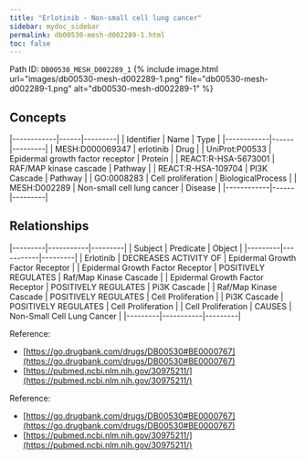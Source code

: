 ```yaml
---
title: "Erlotinib - Non-small cell lung cancer"
sidebar: mydoc_sidebar
permalink: db00530-mesh-d002289-1.html
toc: false 
---
```



Path ID: `DB00530_MESH_D002289_1`
{% include image.html url="images/db00530-mesh-d002289-1.png" file="db00530-mesh-d002289-1.png" alt="db00530-mesh-d002289-1" %}

## Concepts

|------------|------|---------|
| Identifier | Name | Type    |
|------------|------|---------|
| MESH:D000069347 | erlotinib | Drug |
| UniProt:P00533 | Epidermal growth factor receptor | Protein |
| REACT:R-HSA-5673001 | RAF/MAP kinase cascade | Pathway |
| REACT:R-HSA-109704 | PI3K Cascade | Pathway |
| GO:0008283 | Cell proliferation | BiologicalProcess |
| MESH:D002289 | Non-small cell lung cancer | Disease |
|------------|------|---------|

## Relationships

|---------|-----------|---------|
| Subject | Predicate | Object  |
|---------|-----------|---------|
| Erlotinib | DECREASES ACTIVITY OF | Epidermal Growth Factor Receptor |
| Epidermal Growth Factor Receptor | POSITIVELY REGULATES | Raf/Map Kinase Cascade |
| Epidermal Growth Factor Receptor | POSITIVELY REGULATES | Pi3K Cascade |
| Raf/Map Kinase Cascade | POSITIVELY REGULATES | Cell Proliferation |
| Pi3K Cascade | POSITIVELY REGULATES | Cell Proliferation |
| Cell Proliferation | CAUSES | Non-Small Cell Lung Cancer |
|---------|-----------|---------|

Reference: 
  - [https://go.drugbank.com/drugs/DB00530#BE0000767](https://go.drugbank.com/drugs/DB00530#BE0000767)
  - [https://pubmed.ncbi.nlm.nih.gov/30975211/](https://pubmed.ncbi.nlm.nih.gov/30975211/)

Reference: 
  - [https://go.drugbank.com/drugs/DB00530#BE0000767](https://go.drugbank.com/drugs/DB00530#BE0000767)
  - [https://pubmed.ncbi.nlm.nih.gov/30975211/](https://pubmed.ncbi.nlm.nih.gov/30975211/)
